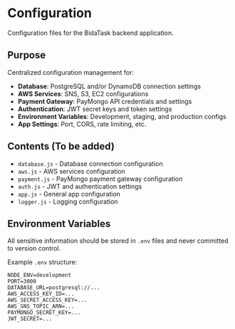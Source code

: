 # Configuration

Configuration files for the BidaTask backend application.

## Purpose
Centralized configuration management for:
- **Database**: PostgreSQL and/or DynamoDB connection settings
- **AWS Services**: SNS, S3, EC2 configurations
- **Payment Gateway**: PayMongo API credentials and settings
- **Authentication**: JWT secret keys and token settings
- **Environment Variables**: Development, staging, and production configs
- **App Settings**: Port, CORS, rate limiting, etc.

## Contents (To be added)
- `database.js` - Database connection configuration
- `aws.js` - AWS services configuration
- `payment.js` - PayMongo payment gateway configuration
- `auth.js` - JWT and authentication settings
- `app.js` - General app configuration
- `logger.js` - Logging configuration

## Environment Variables
All sensitive information should be stored in `.env` files and never committed to version control.

Example `.env` structure:
```
NODE_ENV=development
PORT=3000
DATABASE_URL=postgresql://...
AWS_ACCESS_KEY_ID=...
AWS_SECRET_ACCESS_KEY=...
AWS_SNS_TOPIC_ARN=...
PAYMONGO_SECRET_KEY=...
JWT_SECRET=...
```

